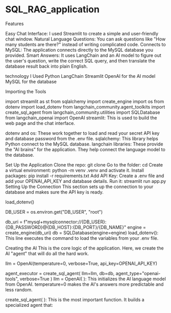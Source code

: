 # SQL_RAG_application

Features

Easy Chat Interface: I used Streamlit to create a simple and user-friendly chat window.
Natural Language Questions: You can ask questions like "How many students are there?" instead of writing complicated code.
Connects to MySQL: The application connects directly to the MySQL database you provided.
Smart Answers: It uses LangChain and an AI model to figure out the user's question, write the correct SQL query, and then translate the database result back into plain English.

technology I Used
Python
LangChain 
Streamlit 
OpenAI for the AI model
MySQL for the database


Importing the Tools

import streamlit as st
from sqlalchemy import create_engine
import os
from dotenv import load_dotenv
from langchain_community.agent_toolkits import create_sql_agent
from langchain_community.utilities import SQLDatabase
from langchain_openai import OpenAI
streamlit: This is used to build the web page and the chat interface.

dotenv and os: These work together to load and read your secret API key and database password from the .env file.
sqlalchemy: This library helps Python connect to the MySQL database.
langchain libraries: These provide the "AI brains" for the application. They help connect the language model to the database.


Set Up the Application
Clone the repo: git clone <your-repo-url>
Go to the folder: cd <your-repo-name>
Create a virtual environment: python -m venv .venv and activate it.
Install packages: pip install -r requirements.txt
Add API Key: Create a .env file and add your OPENAI_API_KEY and database details.
Run it: streamlit run app.py
Setting Up the Connection
This section sets up the connection to your database and makes sure the API key is ready.

load_dotenv()

DB_USER = os.environ.get("DB_USER", "root")


db_uri = f"mysql+mysqlconnector://{DB_USER}:{DB_PASSWORD}@{DB_HOST}:{DB_PORT}/{DB_NAME}"
engine = create_engine(db_uri)
db = SQLDatabase(engine=engine)
load_dotenv(): This line executes the command to load the variables from your .env file.


Creating the AI 
This is the core logic of the application. Here, we create the AI "agent" that will do all the hard work.

llm = OpenAI(temperature=0, verbose=True, api_key=OPENAI_API_KEY)

agent_executor = create_sql_agent(
    llm=llm,
    db=db,
    agent_type="openai-tools",
    verbose=True
)
llm = OpenAI( ): This initializes the AI language model from OpenAI. temperature=0 makes the AI's answers more predictable and less random.

create_sql_agent( ): This is the most important function. It builds a specialized agent that:


